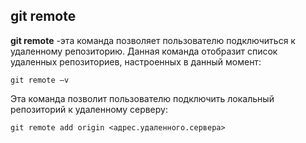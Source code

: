 ## __git remote__

**git remote** -эта команда позволяет пользователю подключиться к удаленному репозиторию. Данная команда отобразит список удаленных репозиториев, настроенных в данный момент:

```bash=
git remote –v
```
Эта команда позволит пользователю подключить локальный репозиторий к удаленному серверу:

```bash=
git remote add origin <адрес.удаленного.сервера>
```